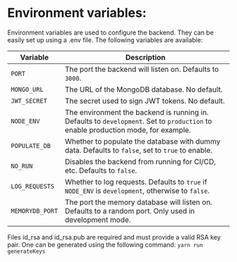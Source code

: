 # Environment variables:
Environment variables are used to configure the backend. They can be easily set up using a .env file. The following variables are available:

Variable | Description
---|---
`PORT` | The port the backend will listen on. Defaults to `3000`.
`MONGO_URL` | The URL of the MongoDB database. No default.
`JWT_SECRET` | The secret used to sign JWT tokens. No default.
`NODE_ENV` | The environment the backend is running in. Defaults to `development`. Set to `production` to enable production mode, for example.
`POPULATE_DB` | Whether to populate the database with dummy data. Defaults to `false`, set to `true` to enable.
`NO_RUN` | Disables the backend from running for CI/CD, etc. Defaults to `false`.
`LOG_REQUESTS` | Whether to log requests. Defaults to `true` if `NODE_ENV` is `development`, otherwise to `false`.
`MEMORYDB_PORT` | The port the memory database will listen on. Defaults to a random port. Only used in development mode.

Files id_rsa and id_rsa.pub are required and must provide a valid RSA key pair. One can be generated using the following command:
`yarn run generateKeys`
